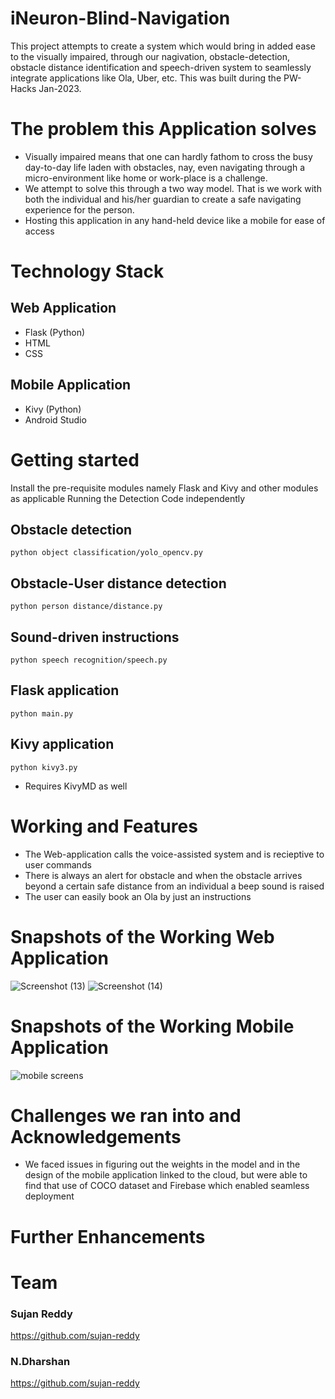 # iNeuron-Blind-Navigation
This project attempts to create a system which would bring in added ease to the visually impaired, through our nagivation, obstacle-detection, obstacle distance identification and speech-driven system to seamlessly integrate applications like Ola, Uber, etc. This was built during the PW-Hacks Jan-2023.


# The problem this Application solves
* Visually impaired means that one can hardly fathom to cross the busy day-to-day life laden with obstacles, nay, even navigating through a micro-environment like home or work-place is a challenge.
* We attempt to solve this through a two way model. That is we work with both the individual and his/her guardian to create a safe navigating experience for the person.
* Hosting this application in any hand-held device like a mobile for ease of access


# Technology Stack
## Web Application
* Flask (Python)
* HTML
* CSS 
## Mobile Application 
* Kivy (Python)
* Android Studio


# Getting started
Install the pre-requisite modules namely Flask and Kivy and other modules as applicable
Running the Detection Code independently
## Obstacle detection
`python object classification/yolo_opencv.py`
## Obstacle-User distance detection
`python person distance/distance.py`
## Sound-driven instructions
`python speech recognition/speech.py`
## Flask application
`python main.py`
## Kivy application
`python kivy3.py`
* Requires KivyMD as well

# Working and Features
* The Web-application calls the voice-assisted system and is recieptive to user commands
* There is always an alert for obstacle and when the obstacle arrives beyond a certain safe distance from an individual a beep sound is raised
* The user can easily book an Ola by just an instructions


# Snapshots of the Working Web Application
![Screenshot (13)](https://user-images.githubusercontent.com/98468801/215315685-4312194b-00de-4a85-85b0-9b72e30e8a84.png)
![Screenshot (14)](https://user-images.githubusercontent.com/98468801/215315687-3a225ce8-76b0-4193-8f31-8ad836763a05.png)


# Snapshots of the Working Mobile Application

![mobile screens](https://user-images.githubusercontent.com/98468801/215316375-54f338a2-c00b-4a1d-aaf6-b7a756e54496.png)


# Challenges we ran into and Acknowledgements
* We faced issues in figuring out the weights in the model and in the design of the mobile application linked to the cloud, but were able to find that use of COCO dataset and Firebase which enabled seamless deployment


# Further Enhancements


# Team
### Sujan Reddy
https://github.com/sujan-reddy
### N.Dharshan
https://github.com/sujan-reddy
